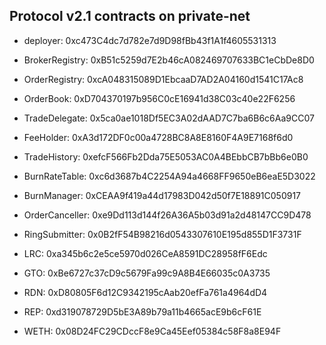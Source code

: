 ## Protocol v2.1 contracts on private-net

- deployer: 0xc473C4dc7d782e7d9D98fBb43f1A1f4605531313

- BrokerRegistry: 0xB51c5259d7E2b46cA082469707633BC1eCbDe8D0
- OrderRegistry: 0xcA048315089D1EbcaaD7AD2A04160d1541C17Ac8
- OrderBook: 0xD704370197b956C0cE16941d38C03c40e22F6256
- TradeDelegate: 0x5ca0ae1018Df5EC3A02dAAD7C7ba6B6c6Aa9CC07
- FeeHolder: 0xA3d172DF0c00a4728BC8A8E8160F4A9E7168f6d0
- TradeHistory: 0xefcF566Fb2Dda75E5053AC0A4BEbbCB7bBb6e0B0
- BurnRateTable: 0xc6d3687b4C2254A94a4668FF9650eB6eaE5D3022
- BurnManager: 0xCEAA9f419a44d17983D042d50f7E18891C050917
- OrderCanceller: 0xe9Dd113d144f26A36A5b03d91a2d48147CC9D478
- RingSubmitter: 0x0B2fF54B98216d0543307610E195d855D1F3731F

- LRC: 0xa345b6c2e5ce5970d026CeA8591DC28958fF6Edc
- GTO: 0xBe6727c37cD9c5679Fa99c9A8B4E66035c0A3735
- RDN: 0xD80805F6d12C9342195cAab20efFa761a4964dD4
- REP: 0xd319078729D5bE3A89b79a11b4665acE9b6cF61E
- WETH: 0x08D24FC29CDccF8e9Ca45Eef05384c58F8a8E94F

